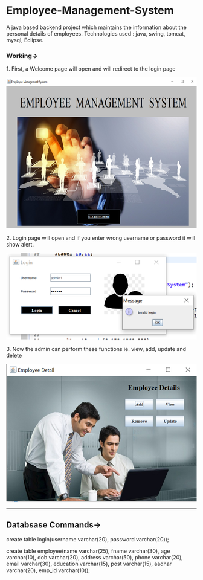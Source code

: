 # Employee-Management-System
A java based backend project which maintains the information about the personal details of employees.
Technologies used : java, swing, tomcat, mysql, Eclipse.

<body>
 <h3>Working-></h3>
 <p>1. First, a Welcome page will open and will redirect to the login page</p>
 <img src="screenshots/login_page.png" height="400px;" width="700px;"></img>
 <br>
 <p>2. Login page will open and if you enter wrong username or password it will show alert.</p>
 <img src="screenshots/invalid.png"></img>
 <br>
 <p>3. Now the admin can perform these functions ie. view, add, update and delete</p>
 <img src="screenshots/details.png"></img>
 </body>
<br>
<hr>

<h2>Databsase Commands-></h2>
create table login(username varchar(20), password varchar(20));

create table employee(name varchar(25), fname varchar(30), age varchar(10), dob varchar(20), address varchar(50), phone varchar(20), email varchar(30), education varchar(15), post varchar(15), aadhar varchar(20), emp_id varchar(10));
